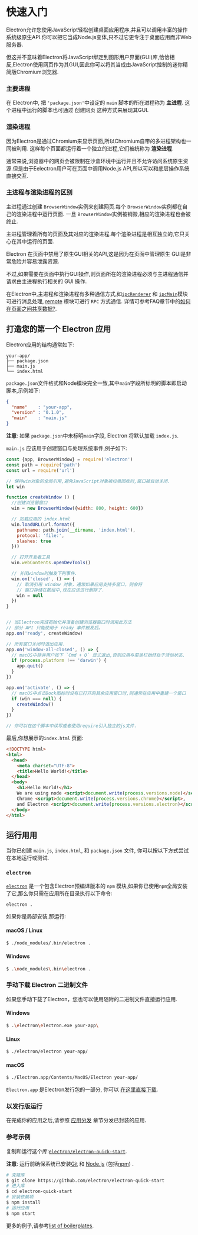 # 快速入门

Electron允许您使用JavaScript轻松创建桌面应用程序,并且可以调用丰富的操作系统级原生API.你可以把它当成Node.js变体,只不过它更专注于桌面应用而非Web服务器.

但这并不意味着Electron将JavaScript绑定到图形用户界面(GUI)库,恰恰相反,Electron使用网页作为其GUI,因此你可以将其当成由JavaScript控制的迷你精简版Chromium浏览器.

### 主要进程

在 Electron中, 把  `'package.json'`中设定的 `main` 脚本的所在进程称为 __主进程__. 这个进程中运行的脚本也可通过 创建网页 这种方式来展现其GUI.

### 渲染进程

因为Electron是通过Chromium来显示页面,所以Chromium自带的多进程架构也一同被利用. 这样每个页面都运行着一个独立的进程,它们被统称为 __渲染进程__.

通常来说,浏览器中的网页会被限制在沙盒环境中运行并且不允许访问系统原生资源.但是由于Eelectron用户可在页面中调用Node.js API,所以可以和底层操作系统直接交互.

### 主进程与渲染进程的区别

主进程通过创建 `BrowserWindow`实例来创建网页.每个 `BrowserWindow`实例都在自己的渲染进程中运行页面. 一旦 `BrowserWindow`实例被销毁,相应的渲染进程也会被终止.

主进程管理着所有的页面及其对应的渲染进程.每个渲染进程是相互独立的,它只关心在其中运行的页面.

Electron 在页面中禁用了原生GUI相关的API,这是因为在页面中管理原生 GUI是非常危险并容易泄露资源.

不过,如果需要在页面中执行GUI操作,则页面所在的渲染进程必须与主进程通信并请求由主进程执行相关的 GUI 操作.

在Electron中,主进程和渲染进程有多种通信方式,如[`ipcRenderer`](../api/ipc-renderer.md) 和 [`ipcMain`](../api/ipc-main.md)模块可进行消息处理, [remote](../api/remote.md) 模块可进行 `RPC` 方式通信. 详情可参考FAQ章节中的[如何在页面之间共享数据?][share-data].                            

## 打造您的第一个 Electron 应用

Electron应用的结构通常如下:
```text
your-app/
├── package.json
├── main.js
└── index.html
```

`package.json`文件格式和Node模块完全一致,其中`main`字段所标明的脚本即启动脚本,示例如下:
```json
{
  "name"    : "your-app",
  "version" : "0.1.0",
  "main"    : "main.js"
}
```

__注意__: 如果 `package.json`中未标明`main`字段, Electron 将默认加载 `index.js`.

`main.js` 应该用于创建窗口与处理系统事件,例子如下:

```javascript
const {app, BrowserWindow} = require('electron')
const path = require('path')
const url = require('url')

// 保持win对象的全局引用,避免JavaScript对象被垃圾回收时,窗口被自动关闭.
let win

function createWindow () {
  //创建浏览器窗口
  win = new BrowserWindow({width: 800, height: 600})

  // 加载应用的 index.html
  win.loadURL(url.format({
    pathname: path.join(__dirname, 'index.html'),
    protocol: 'file:',
    slashes: true
  }))

  // 打开开发者工具
  win.webContents.openDevTools()

  // 关闭window时触发下列事件.
  win.on('closed', () => {
    // 取消引用 window 对象，通常如果应用支持多窗口，则会将
    // 窗口存储在数组中,现在应该进行删除了.
    win = null
  })
}


// 当Electron完成初始化并准备创建浏览器窗口时调用此方法
// 部分 API 只能使用于 ready 事件触发后。
app.on('ready', createWindow)

// 所有窗口关闭时退出应用.
app.on('window-all-closed', () => {
  // macOS中除非用户按下 `Cmd + Q` 显式退出,否则应用与菜单栏始终处于活动状态.
  if (process.platform !== 'darwin') {
    app.quit()
  }
})

app.on('activate', () => {
  // macOS中点击Dock图标时没有已打开的其余应用窗口时,则通常在应用中重建一个窗口
  if (win === null) {
    createWindow()
  }
})

// 你可以在这个脚本中续写或者使用require引入独立的js文件.
```

最后,你想展示的`index.html` 页面:

```html
<!DOCTYPE html>
<html>
  <head>
    <meta charset="UTF-8">
    <title>Hello World!</title>
  </head>
  <body>
    <h1>Hello World!</h1>
    We are using node <script>document.write(process.versions.node)</script>,
    Chrome <script>document.write(process.versions.chrome)</script>,
    and Electron <script>document.write(process.versions.electron)</script>.
  </body>
</html>
```

## 运行用用

当你已创建 `main.js`, `index.html`, 和 `package.json` 文件, 你可以按以下方式尝试在本地运行或测试.

### `electron`

[`electron`](https://github.com/electron-userland/electron-prebuilt) 是一个包含Electron预编译版本的 `npm` 模块,如果你已使用`npm`全局安装了它,那么你只需在应用所在目录执行以下命令:

```bash
electron .
```

如果你是局部安装,那运行:

#### macOS / Linux

```bash
$ ./node_modules/.bin/electron .
```

#### Windows

```bash
$ .\node_modules\.bin\electron .
```

### 手动下载 Electron 二进制文件

如果您手动下载了Electron，您也可以使用随附的二进制文件直接运行应用.

#### Windows

```bash
$ .\electron\electron.exe your-app\
```

#### Linux

```bash
$ ./electron/electron your-app/
```

#### macOS

```bash
$ ./Electron.app/Contents/MacOS/Electron your-app/
```

`Electron.app` 是Electron发行包的一部分, 你可以 [在这里直接下载](https://github.com/electron/electron/releases).

### 以发行版运行

在完成你的应用之后,请参照 [应用分发](./application-distribution.md) 章节分发已封装的应用.

### 参考示例

复制和运行这个库:[`electron/electron-quick-start`](https://github.com/electron/electron-quick-start).

 **注意**: 运行前确保系统已安装[Git](https://git-scm.com) 和 [Node.js](https://nodejs.org/en/download/) (包括[npm](https://npmjs.org)) .

```bash
# 克隆库
$ git clone https://github.com/electron/electron-quick-start
# 进入库
$ cd electron-quick-start
# 安装依赖项
$ npm install
# 运行应用
$ npm start
```

更多的例子,请参考[list of boilerplates](https://electron.atom.io/community/#boilerplates).

[share-data]: ../faq.md#how-to-share-data-between-web-pages
